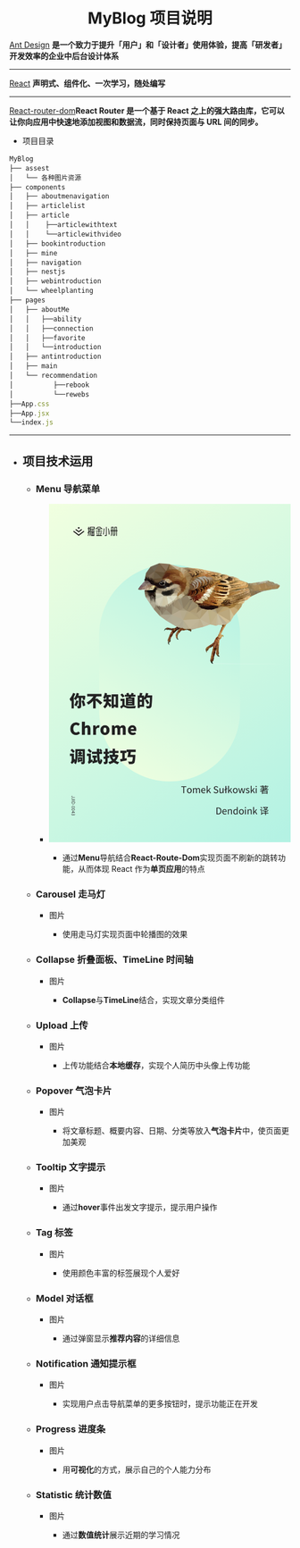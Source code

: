 # <center>MyBlog 项目说明</center>

[Ant Design](https://ant.design) **是一个致力于提升「用户」和「设计者」使用体验，提高「研发者」开发效率的企业中后台设计体系**

---

[React](https://react.docschina.org/) **声明式、组件化、一次学习，随处编写**

---

[React-router-dom](https://reacttraining.com/react-router/)**React Router 是一个基于 React 之上的强大路由库，它可以让你向应用中快速地添加视图和数据流，同时保持页面与 URL 间的同步。**

- 项目目录

```javascript
MyBlog
├── assest
│   └── 各种图片资源
├── components
│   ├── aboutmenavigation
│   ├── articlelist
│   ├── article
│   │    ├──articlewithtext
│   │    └──articlewithvideo
│   ├── bookintroduction
│   ├── mine
│   ├── navigation
│   ├── nestjs
│   ├── webintroduction
│   └── wheelplanting
├── pages
│   ├── aboutMe
│   │   ├──ability
│   │   ├──connection
│   │   ├──favorite
│   │   └──introduction
│   ├── antintroduction
│   ├── main
│   └── recommendation
│          ├──rebook
│          └──rewebs
├──App.css
├──App.jsx
└──index.js
```

---

- ## 项目技术运用

  - ### Menu 导航菜单

    - ![](https://raw.githubusercontent.com/kingslk/MyBlog/master/src/assets/books/book1.jpg)

      - 通过**Menu**导航结合**React-Route-Dom**实现页面不刷新的跳转功能，从而体现 React 作为**单页应用**的特点

  - ### Carousel 走马灯

    - 图片

      - 使用走马灯实现页面中轮播图的效果

  - ### Collapse 折叠面板、TimeLine 时间轴

    - 图片

      - **Collapse**与**TimeLine**结合，实现文章分类组件

  - ### Upload 上传

    - 图片

      - 上传功能结合**本地缓存**，实现个人简历中头像上传功能

  - ### Popover 气泡卡片

    - 图片

      - 将文章标题、概要内容、日期、分类等放入**气泡卡片**中，使页面更加美观

  - ### Tooltip 文字提示

    - 图片

      - 通过**hover**事件出发文字提示，提示用户操作

  - ### Tag 标签

    - 图片

      - 使用颜色丰富的标签展现个人爱好

  - ### Model 对话框

    - 图片

      - 通过弹窗显示**推荐内容**的详细信息

  - ### Notification 通知提示框

    - 图片

      - 实现用户点击导航菜单的更多按钮时，提示功能正在开发

  - ### Progress 进度条

    - 图片

      - 用**可视化**的方式，展示自己的个人能力分布

  - ### Statistic 统计数值

    - 图片

      - 通过**数值统计**展示近期的学习情况
